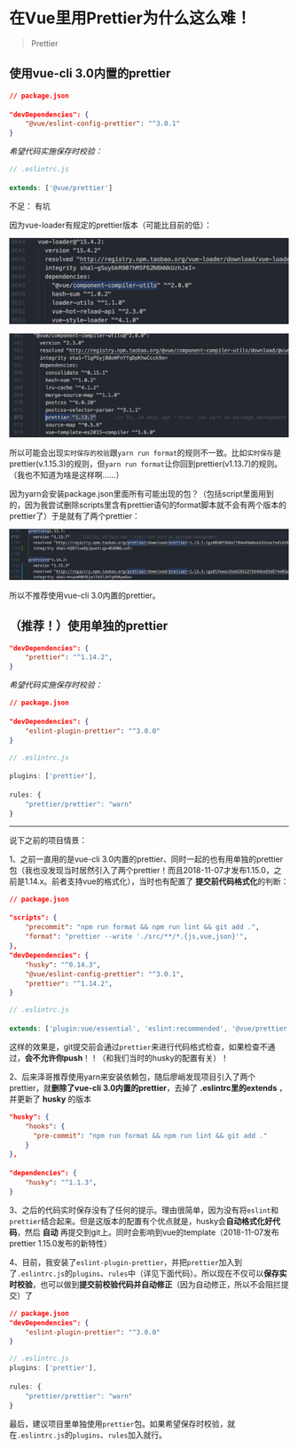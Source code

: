 # 在Vue里用Prettier为什么这么难！
> Prettier
## 使用vue-cli 3.0内置的prettier
```json
// package.json

"devDependencies": {
    "@vue/eslint-config-prettier": "^3.0.1"
}
```
*希望代码实施保存时校验：*
```js
// .eslintrc.js

extends: ['@vue/prettier']
```
不足：
有坑

因为vue-loader有规定的prettier版本（可能比目前的低）：

![alt](./img/prettier-1.png)

![alt](./img/prettier-2.png)

所以可能会出现`实时保存的校验`跟`yarn run format`的规则不一致。比如`实时保存`是prettier(v.1.15.3)的规则，但`yarn run format`让你回到prettier(v1.13.7)的规则。（我也不知道为啥是这样啊……）

因为yarn会安装package.json里面所有可能出现的包？（包括script里面用到的，因为我尝试删除scripts里含有prettier语句的format脚本就不会有两个版本的prettier了）于是就有了两个prettier：

![alt](./img/prettier-3.png)

所以不推荐使用vue-cli 3.0内置的prettier。

## （推荐！）使用单独的prettier
```json
"devDependencies": {
    "prettier": "^1.14.2",
}
```
*希望代码实施保存时校验：*
```json
// package.json

"devDependencies": {
    "eslint-plugin-prettier": "^3.0.0"
}
```
```js
// .eslintrc.js

plugins: ['prettier'],

rules: {
    "prettier/prettier": "warn"
}
```
------
说下之前的项目情景：

1、之前一直用的是vue-cli 3.0内置的prettier、同时一起的也有用单独的prettier包（我也没发现当时居然引入了两个prettier！而且2018-11-07才发布1.15.0，之前是1.14.x。前者支持vue的格式化），当时也有配置了 **提交前代码格式化**的判断：
```json
// package.json

"scripts": {
    "precommit": "npm run format && npm run lint && git add .",
    "format": "prettier --write './src/**/*.{js,vue,json}'",
},
"devDependencies": {
    "husky": "^0.14.3",
    "@vue/eslint-config-prettier": "^3.0.1",
    "prettier": "^1.14.2",
}
```
```js
// .eslintrc.js

extends: ['plugin:vue/essential', 'eslint:recommended', '@vue/prettier'],
```

这样的效果是，git提交前会通过`prettier`来进行代码格式检查，如果检查不通过，**会不允许你push**！！（和我们当时的husky的配置有关）！

2、后来泽哥推荐使用yarn来安装依赖包，随后廖峭发现项目引入了两个prettier，就**删除了vue-cli 3.0内置的prettier**，去掉了 **.eslintrc里的extends** ，并更新了 **husky** 的版本
```json
"husky": {
    "hooks": {
      "pre-commit": "npm run format && npm run lint && git add ."
    }
},

"dependencies": {
    "husky": "^1.1.3",
}
```
3、之后的代码实时保存没有了任何的提示。理由很简单，因为没有将`eslint`和`prettier`结合起来。但是这版本的配置有个优点就是，husky会**自动格式化好代码**，然后 **自动** 再提交到git上。同时会影响到vue的template（2018-11-07发布prettier 1.15.0发布的新特性）

4、目前，我安装了`eslint-plugin-prettier`，并把`prettier`加入到了`.eslintrc.js`的`plugins`、`rules`中（详见下面代码）。所以现在不仅可以**保存实时校验**，也可以做到**提交前校验代码并自动修正**（因为自动修正，所以不会阻拦提交）了
```json
// package.json
"devDependencies": {
    "eslint-plugin-prettier": "^3.0.0"
}
```
```js
// .eslintrc.js
plugins: ['prettier'],

rules: {
    "prettier/prettier": "warn"
}
```

最后，建议项目里单独使用`prettier`包。如果希望保存时校验，就在`.eslintrc.js`的`plugins`、`rules`加入就行。

